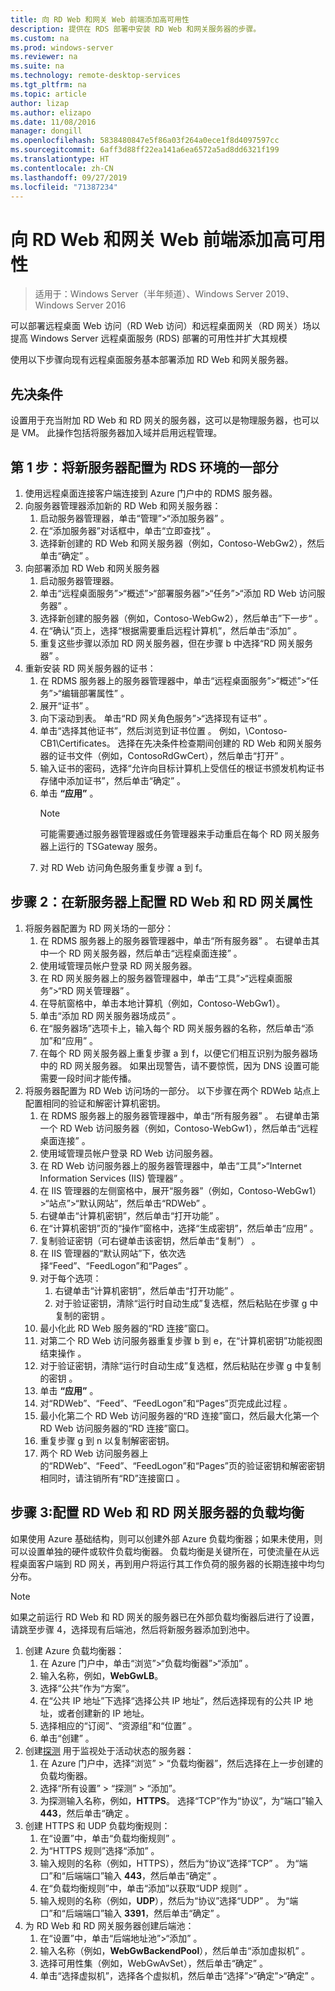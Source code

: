 ```yaml
---
title: 向 RD Web 和网关 Web 前端添加高可用性
description: 提供在 RDS 部署中安装 RD Web 和网关服务器的步骤。
ms.custom: na
ms.prod: windows-server
ms.reviewer: na
ms.suite: na
ms.technology: remote-desktop-services
ms.tgt_pltfrm: na
ms.topic: article
author: lizap
ms.author: elizapo
ms.date: 11/08/2016
manager: dongill
ms.openlocfilehash: 5838480847e5f86a03f264a0ece1f8d4097597cc
ms.sourcegitcommit: 6aff3d88ff22ea141a6ea6572a5ad8dd6321f199
ms.translationtype: HT
ms.contentlocale: zh-CN
ms.lasthandoff: 09/27/2019
ms.locfileid: "71387234"
---
```

# <a name="add-high-availability-to-the-rd-web-and-gateway-web-front"></a>向 RD Web 和网关 Web 前端添加高可用性

>适用于：Windows Server（半年频道）、Windows Server 2019、Windows Server 2016


可以部署远程桌面 Web 访问（RD Web 访问）和远程桌面网关（RD 网关）场以提高 Windows Server 远程桌面服务 (RDS) 部署的可用性并扩大其规模 

使用以下步骤向现有远程桌面服务基本部署添加 RD Web 和网关服务器。  

## <a name="pre-requisites"></a>先决条件

设置用于充当附加 RD Web 和 RD 网关的服务器，这可以是物理服务器，也可以是 VM。 此操作包括将服务器加入域并启用远程管理。

## <a name="step-1-configure-the-new-server-to-be-part-of-the-rds-environment"></a>第 1 步：将新服务器配置为 RDS 环境的一部分

1. 使用远程桌面连接客户端连接到 Azure 门户中的 RDMS 服务器。
2. 向服务器管理器添加新的 RD Web 和网关服务器：
    1. 启动服务器管理器，单击“管理”>“添加服务器”  。   
    2. 在“添加服务器”对话框中，单击“立即查找”  。   
    3. 选择新创建的 RD Web 和网关服务器（例如，Contoso-WebGw2），然后单击“确定”  。
3. 向部署添加 RD Web 和网关服务器  
    1. 启动服务器管理器。  
    2. 单击“远程桌面服务”>“概述”>“部署服务器”>“任务”>“添加 RD Web 访问服务器”  。   
    3. 选择新创建的服务器（例如，Contoso-WebGw2），然后单击”下一步“  。  
    4. 在“确认”页上，选择“根据需要重启远程计算机”，然后单击“添加”   。  
    5. 重复这些步骤以添加 RD 网关服务器，但在步骤 b 中选择“RD 网关服务器”  。
4. 重新安装 RD 网关服务器的证书：
   1. 在 RDMS 服务器上的服务器管理器中，单击“远程桌面服务”>“概述”>“任务”>“编辑部署属性”  。  
   2. 展开“证书”  。  
   3. 向下滚动到表。 单击“RD 网关角色服务”>“选择现有证书”  。  
   4. 单击“选择其他证书”，然后浏览到证书位置  。 例如，\Contoso-CB1\Certificates。 选择在先决条件检查期间创建的 RD Web 和网关服务器的证书文件（例如，ContosoRdGwCert），然后单击“打开”  。  
   5. 输入证书的密码，选择“允许向目标计算机上受信任的根证书颁发机构证书存储中添加证书”，然后单击“确定”   。  
   6. 单击 **“应用”** 。
      > [!NOTE] 
      > 可能需要通过服务器管理器或任务管理器来手动重启在每个 RD 网关服务器上运行的 TSGateway 服务。
   7. 对 RD Web 访问角色服务重复步骤 a 到 f。

## <a name="step-2-configure-rd-web-and-rd-gateway-properties-on-the-new-server"></a>步骤 2：在新服务器上配置 RD Web 和 RD 网关属性
1. 将服务器配置为 RD 网关场的一部分：
    1.  在 RDMS 服务器上的服务器管理器中，单击“所有服务器”  。 右键单击其中一个 RD 网关服务器，然后单击“远程桌面连接”  。
    2.  使用域管理员帐户登录 RD 网关服务器。  
    3.  在 RD 网关服务器上的服务器管理器中，单击“工具”>“远程桌面服务”>“RD 网关管理器”  。  
    4.  在导航窗格中，单击本地计算机（例如，Contoso-WebGw1）。  
    5.  单击“添加 RD 网关服务器场成员”  。  
    6.  在“服务器场”选项卡上，输入每个 RD 网关服务器的名称，然后单击“添加”和“应用”    。  
    7.  在每个 RD 网关服务器上重复步骤 a 到 f，以便它们相互识别为服务器场中的 RD 网关服务器。 如果出现警告，请不要惊慌，因为 DNS 设置可能需要一段时间才能传播。
2. 将服务器配置为 RD Web 访问场的一部分。 以下步骤在两个 RDWeb 站点上配置相同的验证和解密计算机密钥。
    1.  在 RDMS 服务器上的服务器管理器中，单击“所有服务器”  。 右键单击第一个 RD Web 访问服务器（例如，Contoso-WebGw1），然后单击“远程桌面连接”  。  
    2.  使用域管理员帐户登录 RD Web 访问服务器。  
    3.  在 RD Web 访问服务器上的服务器管理器中，单击“工具”>“Internet Information Services (IIS) 管理器”  。  
    4.  在 IIS 管理器的左侧窗格中，展开“服务器”（例如，Contoso-WebGw1）>“站点”>“默认网站”，然后单击“RDWeb”   。  
    5.  右键单击“计算机密钥”，然后单击“打开功能”   。
    6.  在“计算机密钥”页的“操作”窗格中，选择“生成密钥”，然后单击“应用”    。
    7.  复制验证密钥（可右键单击该密钥，然后单击“复制”）  。
    8.  在 IIS 管理器的“默认网站”下，依次选择“Feed”、“FeedLogon”和“Pages”     。
    9. 对于每个选项：
        1.  右键单击“计算机密钥”，然后单击“打开功能”   。
        2.  对于验证密钥，清除“运行时自动生成”复选框，然后粘贴在步骤 g 中复制的密钥  。
    10.  最小化此 RD Web 服务器的“RD 连接”窗口。  
    11.  对第二个 RD Web 访问服务器重复步骤 b 到 e，在“计算机密钥”功能视图结束操作  。
    12. 对于验证密钥，清除“运行时自动生成”复选框，然后粘贴在步骤 g 中复制的密钥  。
    13. 单击 **“应用”** 。
    14. 对“RDWeb”、“Feed”、“FeedLogon”和“Pages”页完成此过程     。
    15. 最小化第二个 RD Web 访问服务器的“RD 连接”窗口，然后最大化第一个 RD Web 访问服务器的“RD 连接”窗口。  
    16. 重复步骤 g 到 n 以复制解密密钥。
    17. 两个 RD Web 访问服务器上的“RDWeb”、“Feed”、“FeedLogon”和“Pages”页的验证密钥和解密密钥相同时，请注销所有“RD”连接窗口     。

## <a name="step-3-configure-load-balancing-for-the-rd-web-and-rd-gateway-servers"></a>步骤 3:配置 RD Web 和 RD 网关服务器的负载均衡

如果使用 Azure 基础结构，则可以创建外部 Azure 负载均衡器；如果未使用，则可以设置单独的硬件或软件负载均衡器。 负载均衡是关键所在，可使流量在从远程桌面客户端到 RD 网关，再到用户将运行其工作负荷的服务器的长期连接中均匀分布。

> [!NOTE] 
> 如果之前运行 RD Web 和 RD 网关的服务器已在外部负载均衡器后进行了设置，请跳至步骤 4，选择现有后端池，然后将新服务器添加到池中。

1.  创建 Azure 负载均衡器：  
    1.  在 Azure 门户中，单击“浏览”>“负载均衡器”>“添加”  。  
    2.  输入名称，例如，**WebGwLB**。  
    3.  选择“公共”作为“方案”。  
    4.  在“公共 IP 地址”下选择“选择公共 IP 地址”，然后选择现有的公共 IP 地址，或者创建新的 IP 地址。  
    5.  选择相应的“订阅”、“资源组”和“位置”    。
    6.  单击“创建”  。  
2. 创建[探测](https://azure.microsoft.com/documentation/articles/load-balancer-custom-probe-overview/) 用于监视处于活动状态的服务器：  
    1.  在 Azure 门户中，选择“浏览” > “负载均衡器”，然后选择在上一步创建的负载均衡器。  
    2.  选择“所有设置”   >   “探测” >   “添加”。  
    3.  为探测输入名称，例如，**HTTPS**。 选择“TCP”作为“协议”，为“端口”输入 **443**，然后单击“确定     。   
3.  创建 HTTPS 和 UDP 负载均衡规则：  
    1.  在“设置”中，单击“负载均衡规则”   。  
    2.  为“HTTPS 规则”选择“添加”   。  
    3.  输入规则的名称（例如，HTTPS），然后为“协议”选择“TCP”   。 为“端口”和“后端端口”输入 **443**，然后单击“确定”    。  
    4.  在“负载均衡规则”中，单击“添加”以获取“UDP 规则”    。  
    5.  输入规则的名称（例如，**UDP**），然后为“协议”选择“UDP”   。 为“端口”和“后端端口”输入 **3391**，然后单击“确定”    。  
4. 为 RD Web 和 RD 网关服务器创建后端池：
      1. 在“设置”中，单击“后端地址池”>“添加”   。   
      2. 输入名称（例如，**WebGwBackendPool**），然后单击“添加虚拟机”  。  
      3. 选择可用性集（例如，WebGwAvSet），然后单击“确定”  。   
      4. 单击“选择虚拟机”，选择各个虚拟机，然后单击“选择”>“确定”>“确定”   。
